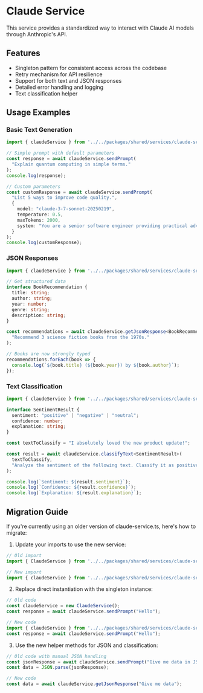 # Claude Service

This service provides a standardized way to interact with Claude AI models through Anthropic's API.

## Features

- Singleton pattern for consistent access across the codebase
- Retry mechanism for API resilience
- Support for both text and JSON responses
- Detailed error handling and logging
- Text classification helper

## Usage Examples

### Basic Text Generation

```typescript
import { claudeService } from '../../packages/shared/services/claude-service';

// Simple prompt with default parameters
const response = await claudeService.sendPrompt(
  "Explain quantum computing in simple terms."
);
console.log(response);

// Custom parameters
const customResponse = await claudeService.sendPrompt(
  "List 5 ways to improve code quality.",
  {
    model: "claude-3-7-sonnet-20250219",
    temperature: 0.5,
    maxTokens: 2000,
    system: "You are a senior software engineer providing practical advice."
  }
);
console.log(customResponse);
```

### JSON Responses

```typescript
import { claudeService } from '../../packages/shared/services/claude-service';

// Get structured data
interface BookRecommendation {
  title: string;
  author: string;
  year: number;
  genre: string;
  description: string;
}

const recommendations = await claudeService.getJsonResponse<BookRecommendation[]>(
  "Recommend 3 science fiction books from the 1970s."
);

// Books are now strongly typed
recommendations.forEach(book => {
  console.log(`${book.title} (${book.year}) by ${book.author}`);
});
```

### Text Classification

```typescript
import { claudeService } from '../../packages/shared/services/claude-service';

interface SentimentResult {
  sentiment: "positive" | "negative" | "neutral";
  confidence: number;
  explanation: string;
}

const textToClassify = "I absolutely loved the new product update!";

const result = await claudeService.classifyText<SentimentResult>(
  textToClassify,
  "Analyze the sentiment of the following text. Classify it as positive, negative, or neutral."
);

console.log(`Sentiment: ${result.sentiment}`);
console.log(`Confidence: ${result.confidence}`);
console.log(`Explanation: ${result.explanation}`);
```

## Migration Guide

If you're currently using an older version of claude-service.ts, here's how to migrate:

1. Update your imports to use the new service:

```typescript
// Old import
import { ClaudeService } from '../../packages/shared/services/claude-service';

// New import
import { claudeService } from '../../packages/shared/services/claude-service';
```

2. Replace direct instantiation with the singleton instance:

```typescript
// Old code
const claudeService = new ClaudeService();
const response = await claudeService.sendPrompt("Hello");

// New code
import { claudeService } from '../../packages/shared/services/claude-service';
const response = await claudeService.sendPrompt("Hello");
```

3. Use the new helper methods for JSON and classification:

```typescript
// Old code with manual JSON handling
const jsonResponse = await claudeService.sendPrompt("Give me data in JSON format");
const data = JSON.parse(jsonResponse);

// New code
const data = await claudeService.getJsonResponse("Give me data");
```